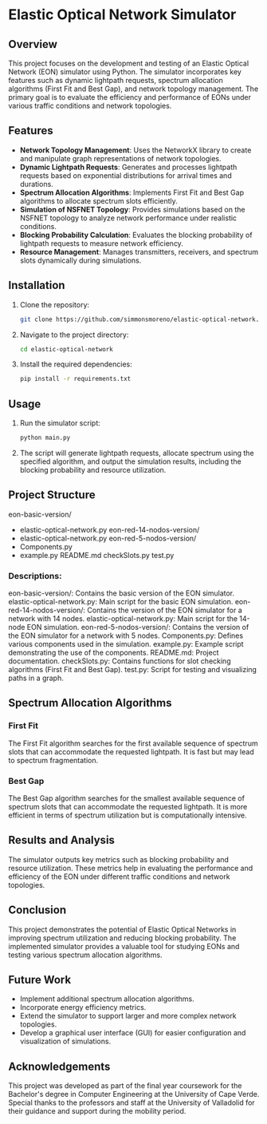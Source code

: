# Elastic Optical Network Simulator

## Overview

This project focuses on the development and testing of an Elastic Optical Network (EON) simulator using Python. The simulator incorporates key features such as dynamic lightpath requests, spectrum allocation algorithms (First Fit and Best Gap), and network topology management. The primary goal is to evaluate the efficiency and performance of EONs under various traffic conditions and network topologies.

## Features

- **Network Topology Management**: Uses the NetworkX library to create and manipulate graph representations of network topologies.
- **Dynamic Lightpath Requests**: Generates and processes lightpath requests based on exponential distributions for arrival times and durations.
- **Spectrum Allocation Algorithms**: Implements First Fit and Best Gap algorithms to allocate spectrum slots efficiently.
- **Simulation of NSFNET Topology**: Provides simulations based on the NSFNET topology to analyze network performance under realistic conditions.
- **Blocking Probability Calculation**: Evaluates the blocking probability of lightpath requests to measure network efficiency.
- **Resource Management**: Manages transmitters, receivers, and spectrum slots dynamically during simulations.

## Installation

1. Clone the repository:
   ```sh
   git clone https://github.com/simmonsmoreno/elastic-optical-network.git
   ```
2. Navigate to the project directory:
   ```sh
   cd elastic-optical-network
   ```
3. Install the required dependencies:
   ```sh
   pip install -r requirements.txt
   ```

## Usage

1. Run the simulator script:
   ```sh
   python main.py
   ```
2. The script will generate lightpath requests, allocate spectrum using the specified algorithm, and output the simulation results, including the blocking probability and resource utilization.

## Project Structure

eon-basic-version/
  - elastic-optical-network.py
eon-red-14-nodos-version/
  - elastic-optical-network.py
eon-red-5-nodos-version/
  - Components.py
  - example.py
README.md
checkSlots.py
test.py

### Descriptions:

eon-basic-version/: Contains the basic version of the EON simulator.
elastic-optical-network.py: Main script for the basic EON simulation.
eon-red-14-nodos-version/: Contains the version of the EON simulator for a network with 14 nodes.
elastic-optical-network.py: Main script for the 14-node EON simulation.
eon-red-5-nodos-version/: Contains the version of the EON simulator for a network with 5 nodes.
Components.py: Defines various components used in the simulation.
example.py: Example script demonstrating the use of the components.
README.md: Project documentation.
checkSlots.py: Contains functions for slot checking algorithms (First Fit and Best Gap).
test.py: Script for testing and visualizing paths in a graph.

## Spectrum Allocation Algorithms

### First Fit

The First Fit algorithm searches for the first available sequence of spectrum slots that can accommodate the requested lightpath. It is fast but may lead to spectrum fragmentation.

### Best Gap

The Best Gap algorithm searches for the smallest available sequence of spectrum slots that can accommodate the requested lightpath. It is more efficient in terms of spectrum utilization but is computationally intensive.

## Results and Analysis

The simulator outputs key metrics such as blocking probability and resource utilization. These metrics help in evaluating the performance and efficiency of the EON under different traffic conditions and network topologies.

## Conclusion

This project demonstrates the potential of Elastic Optical Networks in improving spectrum utilization and reducing blocking probability. The implemented simulator provides a valuable tool for studying EONs and testing various spectrum allocation algorithms.

## Future Work

- Implement additional spectrum allocation algorithms.
- Incorporate energy efficiency metrics.
- Extend the simulator to support larger and more complex network topologies.
- Develop a graphical user interface (GUI) for easier configuration and visualization of simulations.

## Acknowledgements

This project was developed as part of the final year coursework for the Bachelor's degree in Computer Engineering at the University of Cape Verde. Special thanks to the professors and staff at the University of Valladolid for their guidance and support during the mobility period.
